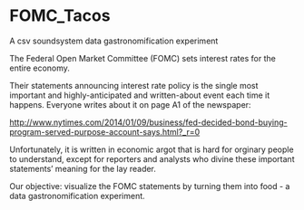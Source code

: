 FOMC_Tacos
==========

A csv soundsystem data gastronomification experiment

The Federal Open Market Committee (FOMC) sets interest rates for the entire economy.

Their statements announcing  interest rate policy is the single most important and highly-anticipated and written-about event each time it happens. Everyone writes about it on page A1 of the newspaper:

http://www.nytimes.com/2014/01/09/business/fed-decided-bond-buying-program-served-purpose-account-says.html?_r=0

Unfortunately, it is written in economic argot that is hard for orginary people to understand, except for reporters and analysts who divine these important statements’ meaning for the lay reader.

Our objective: visualize the FOMC statements by turning them into food - a data gastronomification experiment.


